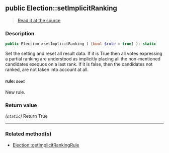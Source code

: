 ## public Election::setImplicitRanking

> [Read it at the source](https://github.com/julien-boudry/Condorcet/blob/master/src/Election.php#L303)

### Description    

```php
public Election->setImplicitRanking ( [bool $rule = true] ): static
```

Set the setting and reset all result data.
If it is True then all votes expressing a partial ranking are understood as implicitly placing all the non-mentioned candidates exequos on a last rank.
If it is false, then the candidates not ranked, are not taken into account at all.
    

#### **rule:** *`bool`*   
New rule.    


### Return value   

*(`static`)* Return True


---------------------------------------

### Related method(s)      

* [Election::getImplicitRankingRule](/Docs/ApiReferences/Election%20Class/Election--getImplicitRankingRule.md)    
